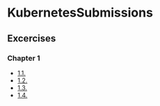 # KubernetesSubmissions

## Excercises

### Chapter 1

- [1.1.](https://github.com/jipeso/KubernetesSubmissions/tree/1.1/generator-app)
- [1.2.](https://github.com/jipeso/KubernetesSubmissions/tree/1.2/todo-app)
- [1.3.](https://github.com/jipeso/KubernetesSubmissions/tree/1.3/manifests)
- [1.4.](https://github.com/jipeso/KubernetesSubmissions/tree/1.4/manifests)